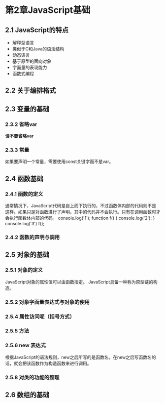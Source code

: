 # 第2章JavaScript基础 #

## 2.1 JavaScript的特点 ##

* 解释型语言
* 类似于C和Java的语法结构
* 动态语言
* 基于原型的面向对象
* 字面量的表现能力
* 函数式编程

## 2.2 关于编排格式 ##

## 2.3 变量的基础 ##

### 2.3.2 省略var ###
**请不要省略var**

### 2.3.3 常量 ###
如果要声明一个常量，需要使用const关键字而不是var。

## 2.4 函数基础 ##

### 2.4.1 函数的定义 ###
通常情况下，JavaScript代码是自上而下执行的，不过函数体内部的代码则不是这样。如果只是对函数进行了声明，其中的代码并不会执行。只有在调用函数时才会执行函数体内部的代码。
	console.log('1');
	function f() {
		console.log('2');
	}
	console.log('3')
	f();

### 2.4.2 函数的声明与调用 ###


## 2.5 对象的基础 ##

### 2.5.1 对象的定义 ###
JavaScript对象的属性值可以由函数指定。
JavaScript具备一种称为原型链的构造。

### 2.5.2 对象字面量表达式与对象的使用 ###


### 2.5.4 属性访问呢（括号方式） ###

### 2.5.5 方法 ###

### 2.5.6 new 表达式 ###
根据JavaScript的语法规则，new之后所写的是函数名。在new之后写函数名的话，就会把该函数作为构造函数来进行调用。

### 2.5.8 对类的功能的整理 ###

## 2.6 数组的基础 ##